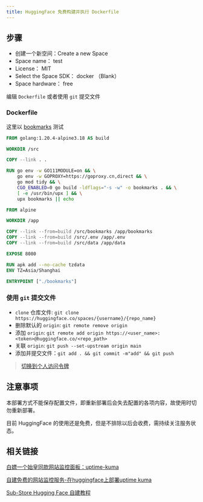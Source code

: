 ```yaml
---
title: HuggingFace 免费构建并执行 Dockerfile
---
```


## 步骤 

* 创建一个新空间：Create a new Space
* Space name： test
* License： MIT
* Select the Space SDK： docker （Blank）
* Space hardware： free

编辑 `Dockerfile` 或者使用 `git` 提交文件   

### Dockerfile

这里以 [bookmarks](https://github.com/xiaoxuan6/bookmarks) 测试

```dockerfile
FROM golang:1.20.4-alpine3.18 AS build

WORKDIR /src

COPY --link . .

RUN go env -w GO111MODULE=on && \
    go env -w GOPROXY=https://goproxy.cn,direct && \
    go mod tidy && \
    CGO_ENABLED=0 go build -ldflags="-s -w" -o bookmarks . && \
    [ -e /usr/bin/upx ] && \
    upx bookmarks || echo

FROM alpine

WORKDIR /app

COPY --link --from=build /src/bookmarks /app/bookmarks
COPY --link --from=build /src/.env /app/.env
COPY --link --from=build /src/data /app/data

EXPOSE 8080

RUN apk add --no-cache tzdata
ENV TZ=Asia/Shanghai

ENTRYPOINT ["./bookmarks"]
```

### 使用 `git` 提交文件

* `clone` 仓库文件: `git clone https://huggingface.co/spaces/{username}/{repo_name}`
* 删除默认的 `origin`: `git remote remove origin`
* 添加 `origin`: `git remote add origin https://<user_name>:<token>@huggingface.co/<repo_path>`
* 关联 `origin`: `git push --set-upstream origin main`  
* 添加并提交文件：`git add . && git commit -m"add" && git push`

> [切换到个人访问令牌](https://huggingface.co/blog/password-git-deprecation#switching-to-personal-access-token)

## 注意事项
本部署方式不能保存配置文件，即重新部署后会失去配置的各项内容，故使用时切勿重新部署。

目前 HuggingFace 的使用还是免费，但是不排除以后会收费，需持续关注服务状态。

## 相关链接

[白嫖一个始皇同款网站监控面板：uptime-kuma](https://linux.do/t/topic/31141)

[自建免费的网站监控服务-在huggingface上部署uptime kuma](https://www.cnblogs.com/luckzack/p/17693667.html)

[Sub-Store Hugging Face 自建教程](https://xream.notion.site/Sub-Store-Hugging-Face-1787ae7c38df482eaeccea4e0f1d3a8d#38da34fed5a944ae93a8cc032f0f6b94)